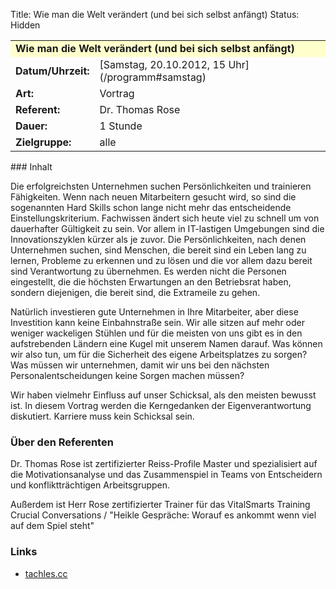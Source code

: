 Title: Wie man die Welt verändert (und bei sich selbst anfängt)
Status: Hidden

<table border="0" cellpadding="3" cellspacing="0" width="100%">
<tr>
<td colspan="3" style="font-weight: bold; background-color: #ffffcc;">
Wie man die Welt verändert (und bei sich selbst anfängt)

</td>
</tr>
<tr>
<td style="font-weight: bold;">
Datum/Uhrzeit:

</td>
<td>
[Samstag, 20.10.2012, 15 Uhr](/programm#samstag)

</td>
</tr>
<tr>
<td style="font-weight: bold;">
Art:

</td>
<td>
Vortrag

</td>
</tr>
<tr>
<td style="font-weight: bold;">
Referent:

</td>
<td>
Dr. Thomas Rose

</td>
</tr>
<tr>
<td style="font-weight: bold;">
Dauer:

</td>
<td>
1 Stunde

</td>
</tr>
<tr>
<td style="font-weight: bold;">
Zielgruppe:

</td>
<td>
alle

</td>
</tr>
</table>
### Inhalt

Die erfolgreichsten Unternehmen suchen Persönlichkeiten und trainieren
Fähigkeiten. Wenn nach neuen Mitarbeitern gesucht wird, so sind die
sogenannten Hard Skills schon lange nicht mehr das entscheidende
Einstellungskriterium. Fachwissen ändert sich heute viel zu schnell um
von dauerhafter Gültigkeit zu sein. Vor allem in IT-lastigen Umgebungen
sind die Innovationszyklen kürzer als je zuvor. Die Persönlichkeiten,
nach denen Unternehmen suchen, sind Menschen, die bereit sind ein Leben
lang zu lernen, Probleme zu erkennen und zu lösen und die vor allem dazu
bereit sind Verantwortung zu übernehmen. Es werden nicht die Personen
eingestellt, die die höchsten Erwartungen an den Betriebsrat haben,
sondern diejenigen, die bereit sind, die Extrameile zu gehen.

Natürlich investieren gute Unternehmen in Ihre Mitarbeiter, aber diese
Investition kann keine Einbahnstraße sein. Wir alle sitzen auf mehr oder
weniger wackeligen Stühlen und für die meisten von uns gibt es in den
aufstrebenden Ländern eine Kugel mit unserem Namen darauf. Was können
wir also tun, um für die Sicherheit des eigene Arbeitsplatzes zu sorgen?
Was müssen wir unternehmen, damit wir uns bei den nächsten
Personalentscheidungen keine Sorgen machen müssen?

Wir haben vielmehr Einfluss auf unser Schicksal, als den meisten bewusst
ist. In diesem Vortrag werden die Kerngedanken der Eigenverantwortung
diskutiert. Karriere muss kein Schicksal sein.

### Über den Referenten

Dr. Thomas Rose ist zertifizierter Reiss-Profile Master und
spezialisiert auf die Motivationsanalyse und das Zusammenspiel in Teams
von Entscheidern und konfliktträchtigen Arbeitsgruppen.

Außerdem ist Herr Rose zertifizierter Trainer für das VitalSmarts
Training Crucial Conversations / "Heikle Gespräche: Worauf es ankommt
wenn viel auf dem Spiel steht"

### Links

-   [tachles.cc](http://tachles.cc/)


